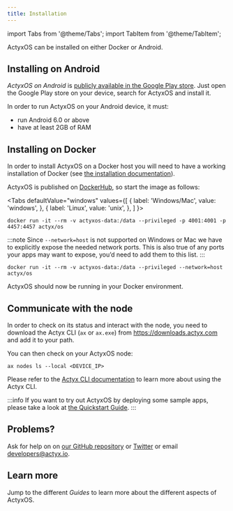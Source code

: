 ```yaml
---
title: Installation
---
```


import Tabs from '@theme/Tabs';
import TabItem from '@theme/TabItem';

ActyxOS can be installed on either Docker or Android.

## Installing on Android

_ActyxOS on Android_ is [publicly available in the Google Play store](https://play.google.com/store/apps/details?id=com.actyx.os.android). Just open the Google Play store on your device, search for ActyxOS and install it.

In order to run ActyxOS on your Android device, it must:
- run Android 6.0 or above 
- have at least 2GB of RAM

## Installing on Docker

In order to install ActyxOS on a Docker host you will need to have a working installation of Docker (see [the installation documentation](https://docs.docker.com/install/)).

ActyxOS is published on [DockerHub](https://hub.docker.com/), so start the image as follows:

<Tabs
  defaultValue="windows"
  values={[
    { label: 'Windows/Mac', value: 'windows', },
    { label: 'Linux', value: 'unix', },
  ]
}>
<TabItem value="windows">

```
docker run -it --rm -v actyxos-data:/data --privileged -p 4001:4001 -p 4457:4457 actyx/os
```

:::note
Since `--network=host` is not supported on Windows or Mac we have to explicitly expose the needed network ports.
This is also true of any ports your apps may want to expose, you’d need to add them to this list.
:::

</TabItem>
<TabItem value="unix">

```
docker run -it --rm -v actyxos-data:/data --privileged --network=host actyx/os
```

</TabItem>
</Tabs>

ActyxOS should now be running in your Docker environment.

## Communicate with the node

In order to check on its status and interact with the node, you need to download the Actyx CLI (`ax` or `ax.exe`) from https://downloads.actyx.com and add it to your path.

You can then check on your ActyxOS node:

```
ax nodes ls --local <DEVICE_IP>
```

Please refer to the [Actyx CLI documentation](/docs/cli) to learn more about using the Actyx CLI.

:::info
If you want to try out ActyxOS by deploying some sample apps, please take a look at [the Quickstart Guide](../../quickstart.md#run-the-app-in-dev-mode).
:::

## Problems?

Ask for help on on [our GitHub repository](https://github.com/actyx/quickstart) or [Twitter](https://twitter.com/actyx) or email developers@actyx.io.

## Learn more

Jump to the different _Guides_ to learn more about the different aspects of ActyxOS.


